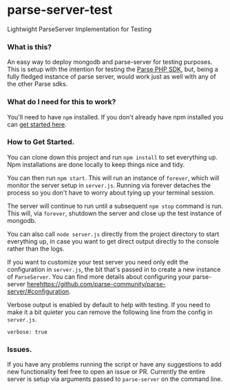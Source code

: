 # parse-server-test
Lightwight ParseServer Implementation for Testing

### What is this?
An easy way to deploy mongodb and parse-server for testing purposes.
This is setup with the intention for testing the [Parse PHP SDK](https://github.com/ParsePlatform/parse-php-sdk/), but, being a fully fledged instance of parse server, would work just as well with any of the other Parse sdks.


### What do I need for this to work?
You'll need to have ```npm``` installed.
If you don't already have npm installed you can <a href="http://blog.npmjs.org/post/85484771375/how-to-install-npm">get started here</a>.


### How to Get Started.
You can clone down this project and run ```npm install``` to set everything up. Npm installations are done locally to keep things nice and tidy.

You can then run ```npm start```. This will run an instance of `forever`, which will monitor the server setup in `server.js`.
Running via forever detaches the process so you don't have to worry about tying up your terminal session.

The server will continue to run until a subsequent `npm stop` command is run. This will, via `forever`, shutdown the server and close up the test instance of mongodb.

You can also call ```node server.js``` directly from the project directory to start everything up, in case you want to get direct output directly to the console rather than the logs.

If you want to customize your test server you need only edit the configuration in `server.js`, the bit that's passed in to create a new instance of `ParseServer`.
You can find more details about configuring your parse-server [here]()https://github.com/parse-community/parse-server/#configuration.

Verbose output is enabled by default to help with testing. If you need to make it a bit quieter you can remove the following line from the config in `server.js`.
```
verbose: true
```

### Issues.
If you have any problems running the script or have any suggestions to add new functionality feel free to open an issue or PR.
Currently the entire server is setup via arguments passed to ```parse-server``` on the command line.
